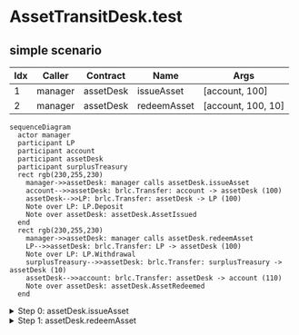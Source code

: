 # AssetTransitDesk.test

## simple scenario

| Idx | Caller | Contract | Name | Args |
| --- | ------ | -------- | ---- | ---- |
| 1 | manager | assetDesk | issueAsset | [account, 100] |
| 2 | manager | assetDesk | redeemAsset | [account, 100, 10] |

```mermaid
sequenceDiagram
  actor manager
  participant LP
  participant account
  participant assetDesk
  participant surplusTreasury
  rect rgb(230,255,230)
    manager->>assetDesk: manager calls assetDesk.issueAsset
    account-->>assetDesk: brlc.Transfer: account -> assetDesk (100)
    assetDesk-->>LP: brlc.Transfer: assetDesk -> LP (100)
    Note over LP: LP.Deposit
    Note over assetDesk: assetDesk.AssetIssued
  end
  rect rgb(230,255,230)
    manager->>assetDesk: manager calls assetDesk.redeemAsset
    LP-->>assetDesk: brlc.Transfer: LP -> assetDesk (100)
    Note over LP: LP.Withdrawal
    surplusTreasury-->>assetDesk: brlc.Transfer: surplusTreasury -> assetDesk (10)
    assetDesk-->>account: brlc.Transfer: assetDesk -> account (110)
    Note over assetDesk: assetDesk.AssetRedeemed
  end
```

<details>
<summary>Step 0: assetDesk.issueAsset</summary>

- **type**: methodCall
- **caller**: manager
- **args**: `{
  "buyer": "account",
  "principalAmount": "100"
}`

**Events**

| # | Contract | Event | Args |
| - | -------- | ----- | ---- |
| 1 | brlc | Transfer | `[account, assetDesk, 100]` |
| 2 | brlc | Transfer | `[assetDesk, LP, 100]` |
| 3 | LP | Deposit | `[100]` |
| 4 | assetDesk | AssetIssued | `[account, 100]` |

**Balances**

**Token:** brlc
| Holder | Balance |
| ------ | ------- |
| assetDesk | 0 |
| LP | 10100 |
| brlc | 0 |
| deployer | 0 |
| manager | 0 |
| account | 9900 |
| surplusTreasury | 10000 |
| pauser | 0 |
| stranger | 0 |



</details>
<details>
<summary>Step 1: assetDesk.redeemAsset</summary>

- **type**: methodCall
- **caller**: manager
- **args**: `{
  "buyer": "account",
  "principalAmount": "100",
  "netYieldAmount": "10"
}`

**Events**

| # | Contract | Event | Args |
| - | -------- | ----- | ---- |
| 1 | brlc | Transfer | `[LP, assetDesk, 100]` |
| 2 | LP | Withdrawal | `[100, 0]` |
| 3 | brlc | Transfer | `[surplusTreasury, assetDesk, 10]` |
| 4 | brlc | Transfer | `[assetDesk, account, 110]` |
| 5 | assetDesk | AssetRedeemed | `[account, 100, 10]` |

**Balances**

**Token:** brlc
| Holder | Balance |
| ------ | ------- |
| assetDesk | 0 |
| LP | 10000 |
| brlc | 0 |
| deployer | 0 |
| manager | 0 |
| account | 10010 |
| surplusTreasury | 9990 |
| pauser | 0 |
| stranger | 0 |



</details>

